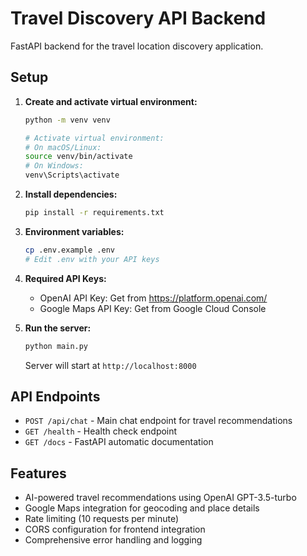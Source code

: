 # Travel Discovery API Backend

FastAPI backend for the travel location discovery application.

## Setup

1. **Create and activate virtual environment:**
   ```bash
   python -m venv venv
   
   # Activate virtual environment:
   # On macOS/Linux:
   source venv/bin/activate
   # On Windows:
   venv\Scripts\activate
   ```

2. **Install dependencies:**
   ```bash
   pip install -r requirements.txt
   ```

3. **Environment variables:**
   ```bash
   cp .env.example .env
   # Edit .env with your API keys
   ```

4. **Required API Keys:**
   - OpenAI API Key: Get from https://platform.openai.com/
   - Google Maps API Key: Get from Google Cloud Console

5. **Run the server:**
   ```bash
   python main.py
   ```

   Server will start at `http://localhost:8000`

## API Endpoints

- `POST /api/chat` - Main chat endpoint for travel recommendations
- `GET /health` - Health check endpoint
- `GET /docs` - FastAPI automatic documentation

## Features

- AI-powered travel recommendations using OpenAI GPT-3.5-turbo
- Google Maps integration for geocoding and place details
- Rate limiting (10 requests per minute)
- CORS configuration for frontend integration
- Comprehensive error handling and logging